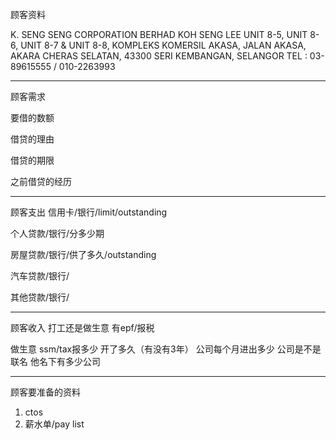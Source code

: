 顾客资料

K. SENG SENG CORPORATION BERHAD 
KOH SENG LEE UNIT 8-5, UNIT 8-6, UNIT 8-7 & UNIT 8-8, KOMPLEKS KOMERSIL AKASA, JALAN AKASA, AKARA CHERAS SELATAN, 43300 SERI KEMBANGAN, SELANGOR TEL : 03-89615555 / 010-2263993

-----------------
顾客需求


要借的数额

借贷的理由

借贷的期限

之前借贷的经历


--------------
顾客支出
信用卡/银行/limit/outstanding


个人贷款/银行/分多少期

房屋贷款/银行/供了多久/outstanding

汽车贷款/银行/


其他贷款/银行/

-----------
顾客收入
打工还是做生意
有epf/报税

做生意 ssm/tax报多少
开了多久（有没有3年）
公司每个月进出多少
公司是不是联名
他名下有多少公司

-------
顾客要准备的资料
1. ctos
2. 薪水单/pay list




